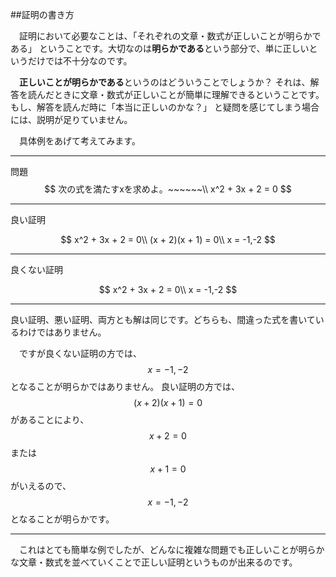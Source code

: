 ##証明の書き方
　

　証明において必要なことは、「それぞれの文章・数式が正しいことが明らかである」
ということです。大切なのは**明らかである**という部分で、単に正しいというだけでは不十分なのです。

　**正しいことが明らかである**というのはどういうことでしょうか？ それは、解答を読んだときに文章・数式が正しいことが簡単に理解できるということです。もし、解答を読んだ時に「本当に正しいのかな？」 と疑問を感じてしまう場合には、説明が足りていません。

　具体例をあげて考えてみます。

***

問題
$$
次の式を満たすxを求めよ。~~~~~~\\
x^2 + 3x + 2 = 0
$$

***
良い証明

$$
x^2 + 3x + 2 = 0\\
(x + 2)(x + 1) = 0\\
x = -1,-2
$$

***
良くない証明

$$
x^2 + 3x + 2 = 0\\
x = -1,-2
$$

***

良い証明、悪い証明、両方とも解は同じです。どちらも、間違った式を書いているわけではありません。


　ですが良くない証明の方では、$$x = -1,-2$$ となることが明らかではありません。
良い証明の方では、 $$(x+2)(x+1)=0$$ があることにより、 $$x+2=0$$ または $$x+1=0$$ がいえるので、 $$x = -1,-2$$ となることが明らかです。

***

　これはとても簡単な例でしたが、どんなに複雑な問題でも正しいことが明らかな文章・数式を並べていくことで正しい証明というものが出来るのです。
